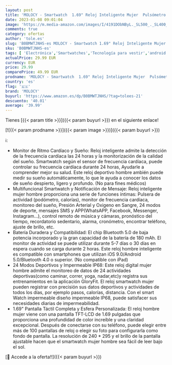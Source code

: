 ```yaml
---
layout: post
title: 'MOLOCY - Smartwatch  1.69" Reloj Inteligente Mujer  Pulsómetro  Monitor de Sueño  Pulsera Actividad Inteligente Impermeable IP68 con Podómetro Calorías 24 Modos Deporte  Reloj Deportivo Muje para iOS Android'
date: 2023-01-08 09:01:04
image: 'https://m.media-amazon.com/images/I/4191DObNByL._SL500_._SL400_.jpg'
comments: true
category: ofertas
author: 'tole.es'
slug: 'B0BMWTJNHS-es MOLOCY - Smartwatch 1.69" Reloj Inteligente Mujer...'
sku: 'B0BMWTJNHS-es'
tags: [ 'Electrónica','Smartwatches','Tecnología para vestir','android','molocy','🇪🇸', ]
actualPrice: 29.99 EUR
currency: EUR
price: 29.99
comparePrice: 49.99 EUR
prodname: 'MOLOCY - Smartwatch  1.69" Reloj Inteligente Mujer  Pulsómetro  Monitor de Sueño  Pulsera Actividad Inteligente Impermeable IP68 con Podómetro Calorías 24 Modos Deporte  Reloj Deportivo Muje para iOS Android'
country: 'es'
flag: '🇪🇸'
brand: 'MOLOCY'
buyurl: 'https://www.amazon.es/dp/B0BMWTJNHS/?tag=tolees-21'
descuento: '40.01'
average: '39.99'
---
```


Tienes [{{< param title >}}]({{< param buyurl >}}) en el siguiente enlace!

[![{{< param prodname >}}]({{< param image >}})]({{< param buyurl >}})

ℹ️:

- Monitor de Ritmo Cardíaco y Sueño: Reloj inteligente admite la detección de la frecuencia cardíaca las 24 horas y la monitorización de la calidad del sueño. Smartwatch según el sensor de frecuencia cardíaca, puede controlar su frecuencia cardíaca durante 24 horas, Ayudarle a comprender mejor su salud. Este reloj deportivo hombre ambién puede medir su sueño automáticamente, lo que le ayuda a conocer los datos de sueño despierto, ligero y profundo. (No para fines médicos)
- Multifuncional Smartwatch y Notificación de Mensaje: Reloj inteligente mujer hombre proporciona una serie de funciones íntimas: Pulsera de actividad (podómetro, calorías), monitor de frecuencia cardíaca, monitoreo del sueño, Presión Arterial y Oxigeno en Sangre, 24 modos de deporte, mensajes SMS y APP(WhatsAPP, Facebook, Messenger, Instagram...), control remoto de música y cámaras, pronóstico del tiempo, recordatorio sedentario, alarma, cronómetro, encontrar teléfono, ajuste de brillo, etc.
- Batería Duradera y Compatibilidad: El chip Bluetooth 5.0 de baja potencia incorporado y la gran capacidad de la batería de 180 mAh. El monitor de actividad se puede utilizar durante 5-7 días o 30 días en espera cuando se carga durante 2 horas. Este reloj hombre inteligente es compatible con smartphones que utilizan iOS 9.0/Android 5.0/Bluetooth 4.0 o superior. (No compatible con iPad)
- 24 Modos Deportivos y Impermeable IP68: Este reloj digital mujer hombre admite el monitoreo de datos de 24 actividades deportivas(como caminar, correr, yoga, nadar,etc)y registra sus entrenamientos en la aplicación GloryFit. El reloj smartwatch mujer pueden registrar con precisión sus datos deportivos y actividades de todos los días, por ejemplo pasos, calorías, distancia. Con el smart Watch ​​impermeable diseño impermeable IP68, puede satisfacer sus necesidades diarias de impermeabilidad.
- 1.69" Pantalla Táctil Completa y Esfera Personalizada: El reloj hombre mujer viene con una pantalla TFT-LCD de 1.69 pulgadas que proporciona una profundidad de color increíble y una claridad excepcional. Después de conectarse con su teléfono, puede elegir entre más de 100 pantallas de reloj o elegir su foto para configurarla como fondo de pantalla. La resolución de 240 * 295 y el brillo de la pantalla ajustable hacen que el smartwatch mujer hombre sea fácil de leer bajo el sol.

[🛒 Accede a la oferta!!]({{< param buyurl >}})
